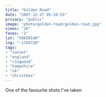 ```yaml
---
title: "Golden Road"
date: "2007-12-27 05:10:55"
privacy: "public"
image: "photo/golden-road/golden-road.jpg"
views: "26"
faves: "2"
lat: "50850140"
lng: "-1784720"
tags:
- "sunset"
- "england"
- "ringwood"
- "hampshire"
- "uk"
- "christmas"
---
```

One of the favourite shots I've taken
